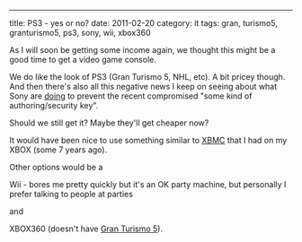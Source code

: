 ---
title: PS3 - yes or no?
date: 2011-02-20
category: it
tags: gran, turismo5, granturismo5, ps3, sony, wii, xbox360

As I will soon be getting some income again, we thought this might be a good time to get a video game console.

We do like the look of PS3 (Gran Turismo 5, NHL, etc). A bit pricey though. And then there's also all this negative news I keep on seeing about what Sony are [doing](http://www.myce.com/news/sony-speaks-ps3-hackers-will-be-permanently-banned-from-psn-40255/ "sony bann ps3 hackers") to prevent the recent compromised "some kind of authoring/security key".

Should we still get it? Maybe they'll get cheaper now?

It would have been nice to use something similar to [XBMC](http://www.ps3-hacks.com/2010/05/15/its-xbmc-on-the-ps3/ "xbmc on ps3") that I had on my XBOX (some 7 years ago).

Other options would be a

Wii - bores me pretty quickly but it's an OK party machine, but personally I prefer talking to people at parties

and

XBOX360 (doesn't have [Gran Turismo 5](http://en.wikipedia.org/wiki/Gran_Turismo_5 "gt5 wikipedia")).
